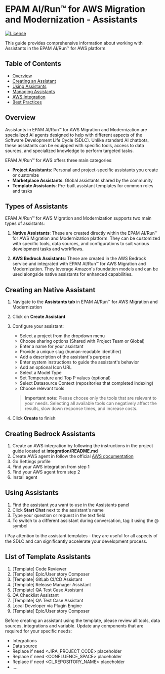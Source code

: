 # EPAM AI/Run™ for AWS Migration and Modernization - Assistants

[![License](https://img.shields.io/badge/License-Apache_2.0-blue.svg)](https://opensource.org/licenses/Apache-2.0)

This guide provides comprehensive information about working with Assistants in the EPAM AI/Run™ for AWS platform.

## Table of Contents

- [Overview](#overview)
- [Creating an Assistant](#creating-an-native-assistant)
- [Using Assistants](#using-assistants)
- [Managing Assistants](#managing-assistants)
- [AWS Integration](#aws-integration)
- [Best Practices](#best-practices)

## Overview

Assistants in EPAM AI/Run™ for AWS Migration and Modernization are specialized AI agents designed to help with different aspects of the Software Development Life Cycle (SDLC). 
Unlike standard AI chatbots, these assistants can be equipped with specific tools, access to data sources, and specialized knowledge to perform targeted tasks.

EPAM AI/Run™ for AWS offers three main categories:

- **Project Assistants**: Personal and project-specific assistants you create or customize
- **Marketplace Assistants**: Global assistants shared by the community
- **Template Assistants**: Pre-built assistant templates for common roles and tasks

## Types of Assistants

EPAM AI/Run™ for AWS Migration and Modernization supports two main types of assistants:

1. **Native Assistants**: These are created directly within the EPAM AI/Run™ for AWS Migration and Modernization platform. They can be customized with specific tools, data sources, and configurations to suit various development tasks and workflows.

2. **AWS Bedrock Assistants**: These are created in the AWS Bedrock service and integrated with EPAM AI/Run™ for AWS Migration and Modernization. They leverage Amazon's foundation models and can be used alongside native assistants for enhanced capabilities.

## Creating an Native Assistant

1. Navigate to the **Assistants tab** in EPAM AI/Run™ for AWS Migration and Modernization
2. Click on **Create Assistant**
3. Configure your assistant:
   - Select a project from the dropdown menu
   - Choose sharing options (Shared with Project Team or Global)
   - Enter a name for your assistant
   - Provide a unique slug (human-readable identifier)
   - Add a description of the assistant's purpose
   - Enter system instructions to guide the assistant's behavior
   - Add an optional Icon URL
   - Select a Model Type 
   - Set Temperature and Top P values (optional)
   - Select Datasource Context (repositories that completed indexing)
   - Choose relevant tools

   > **Important note**: Please choose only the tools that are relevant to your needs. Selecting all available tools can negatively affect the results, slow down response times, and increase costs.

4. Click **Create** to finish

## Creating Bedrock Assistants
1. Create an AWS integration by following the instructions in the project guide located at **integration/README.md**
2. Create AWS agent in follow the official [AWS documentation](https://docs.aws.amazon.com/bedrock/latest/userguide/agents-create.html)
3. Go Settings profile 
4. Find your AWS integration from step 1
5. Find your AWS agent from step 2
6. Install agent

## Using Assistants

1. Find the assistant you want to use in the Assistants panel
2. Click **Start Chat** next to the assistant's name
3. Type your question or request in the text field
4. To switch to a different assistant during conversation, tag it using the @ symbol



ℹ️ Pay attention to the assistant templates - they are useful for all aspects of the SDLC and can significantly accelerate your development process.

## List of Template Assistants
1. [Template] Code Reviewer
2. [Template] Epic/User story Composer
3. [Template] GitLab CI/CD Assistant
4. [Template] Release Manager Assistant
5. [Template] QA Test Case Assistant
6. QA Checklist Assistant
7. [Template] QA Test Case Assistant
8. Local Developer via Plugin Engine
9. [Template] Epic/User story Composer


Before creating an assistant using the template, please review all tools, data sources, integrations and variable. Update any components that are required for your specific needs:
 - Integrations 
 - Data source 
 - Replace if need <JIRA_PROJECT_CODE> placeholder  
 - Replace if need <CONFLUENCE_SPACE> placeholder 
 - Replace if need <CI_REPOSITORY_NAME> placeholder  
 - ....